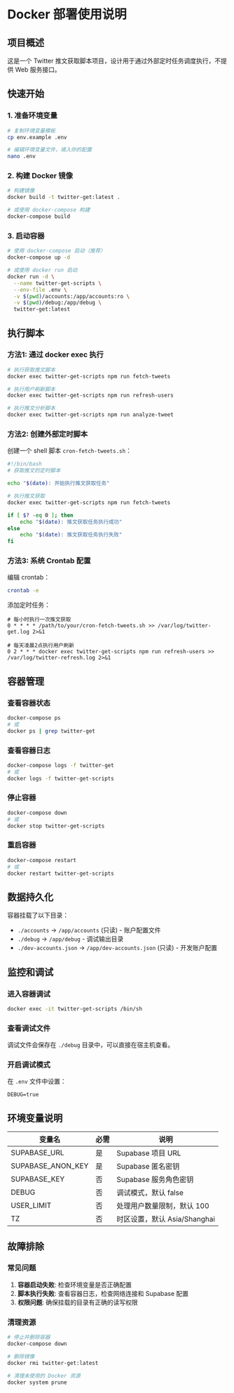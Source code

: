 # Docker 部署使用说明

## 项目概述
这是一个 Twitter 推文获取脚本项目，设计用于通过外部定时任务调度执行，不提供 Web 服务接口。

## 快速开始

### 1. 准备环境变量
```bash
# 复制环境变量模板
cp env.example .env

# 编辑环境变量文件，填入你的配置
nano .env
```

### 2. 构建 Docker 镜像
```bash
# 构建镜像
docker build -t twitter-get:latest .

# 或使用 docker-compose 构建
docker-compose build
```

### 3. 启动容器
```bash
# 使用 docker-compose 启动（推荐）
docker-compose up -d

# 或使用 docker run 启动
docker run -d \
  --name twitter-get-scripts \
  --env-file .env \
  -v $(pwd)/accounts:/app/accounts:ro \
  -v $(pwd)/debug:/app/debug \
  twitter-get:latest
```

## 执行脚本

### 方法1: 通过 docker exec 执行
```bash
# 执行获取推文脚本
docker exec twitter-get-scripts npm run fetch-tweets

# 执行用户刷新脚本
docker exec twitter-get-scripts npm run refresh-users

# 执行推文分析脚本
docker exec twitter-get-scripts npm run analyze-tweet
```

### 方法2: 创建外部定时脚本
创建一个 shell 脚本 `cron-fetch-tweets.sh`：
```bash
#!/bin/bash
# 获取推文的定时脚本

echo "$(date): 开始执行推文获取任务"

# 执行推文获取
docker exec twitter-get-scripts npm run fetch-tweets

if [ $? -eq 0 ]; then
    echo "$(date): 推文获取任务执行成功"
else
    echo "$(date): 推文获取任务执行失败"
fi
```

### 方法3: 系统 Crontab 配置
编辑 crontab：
```bash
crontab -e
```

添加定时任务：
```cron
# 每小时执行一次推文获取
0 * * * * /path/to/your/cron-fetch-tweets.sh >> /var/log/twitter-get.log 2>&1

# 每天凌晨2点执行用户刷新
0 2 * * * docker exec twitter-get-scripts npm run refresh-users >> /var/log/twitter-refresh.log 2>&1
```

## 容器管理

### 查看容器状态
```bash
docker-compose ps
# 或
docker ps | grep twitter-get
```

### 查看容器日志
```bash
docker-compose logs -f twitter-get
# 或
docker logs -f twitter-get-scripts
```

### 停止容器
```bash
docker-compose down
# 或
docker stop twitter-get-scripts
```

### 重启容器
```bash
docker-compose restart
# 或
docker restart twitter-get-scripts
```

## 数据持久化

容器挂载了以下目录：
- `./accounts` -> `/app/accounts` (只读) - 账户配置文件
- `./debug` -> `/app/debug` - 调试输出目录
- `./dev-accounts.json` -> `/app/dev-accounts.json` (只读) - 开发账户配置

## 监控和调试

### 进入容器调试
```bash
docker exec -it twitter-get-scripts /bin/sh
```

### 查看调试文件
调试文件会保存在 `./debug` 目录中，可以直接在宿主机查看。

### 开启调试模式
在 `.env` 文件中设置：
```
DEBUG=true
```

## 环境变量说明

| 变量名 | 必需 | 说明 |
|--------|------|------|
| SUPABASE_URL | 是 | Supabase 项目 URL |
| SUPABASE_ANON_KEY | 是 | Supabase 匿名密钥 |
| SUPABASE_KEY | 否 | Supabase 服务角色密钥 |
| DEBUG | 否 | 调试模式，默认 false |
| USER_LIMIT | 否 | 处理用户数量限制，默认 100 |
| TZ | 否 | 时区设置，默认 Asia/Shanghai |

## 故障排除

### 常见问题
1. **容器启动失败**: 检查环境变量是否正确配置
2. **脚本执行失败**: 查看容器日志，检查网络连接和 Supabase 配置
3. **权限问题**: 确保挂载的目录有正确的读写权限

### 清理资源
```bash
# 停止并删除容器
docker-compose down

# 删除镜像
docker rmi twitter-get:latest

# 清理未使用的 Docker 资源
docker system prune
``` 